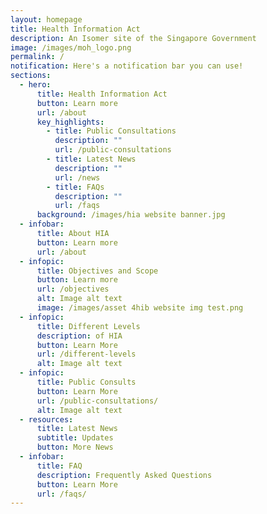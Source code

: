 ```yaml
---
layout: homepage
title: Health Information Act
description: An Isomer site of the Singapore Government
image: /images/moh_logo.png
permalink: /
notification: Here's a notification bar you can use!
sections:
  - hero:
      title: Health Information Act
      button: Learn more
      url: /about
      key_highlights:
        - title: Public Consultations
          description: ""
          url: /public-consultations
        - title: Latest News
          description: ""
          url: /news
        - title: FAQs
          description: ""
          url: /faqs
      background: /images/hia website banner.jpg
  - infobar:
      title: About HIA
      button: Learn more
      url: /about
  - infopic:
      title: Objectives and Scope
      button: Learn more
      url: /objectives
      alt: Image alt text
      image: /images/asset 4hib website img test.png
  - infopic:
      title: Different Levels
      description: of HIA
      button: Learn More
      url: /different-levels
      alt: Image alt text
  - infopic:
      title: Public Consults
      button: Learn More
      url: /public-consultations/
      alt: Image alt text
  - resources:
      title: Latest News
      subtitle: Updates
      button: More News
  - infobar:
      title: FAQ
      description: Frequently Asked Questions
      button: Learn More
      url: /faqs/
---
```

